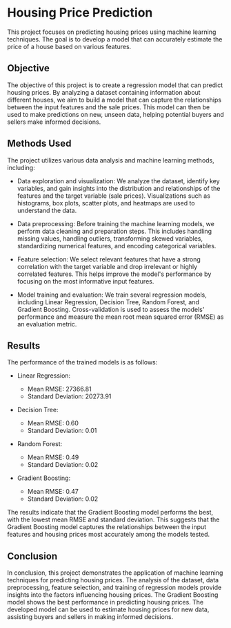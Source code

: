 # Housing Price Prediction

This project focuses on predicting housing prices using machine learning techniques. The goal is to develop a model that can accurately estimate the price of a house based on various features.

## Objective

The objective of this project is to create a regression model that can predict housing prices. By analyzing a dataset containing information about different houses, we aim to build a model that can capture the relationships between the input features and the sale prices. This model can then be used to make predictions on new, unseen data, helping potential buyers and sellers make informed decisions.

## Methods Used

The project utilizes various data analysis and machine learning methods, including:

- Data exploration and visualization: We analyze the dataset, identify key variables, and gain insights into the distribution and relationships of the features and the target variable (sale prices). Visualizations such as histograms, box plots, scatter plots, and heatmaps are used to understand the data.

- Data preprocessing: Before training the machine learning models, we perform data cleaning and preparation steps. This includes handling missing values, handling outliers, transforming skewed variables, standardizing numerical features, and encoding categorical variables.

- Feature selection: We select relevant features that have a strong correlation with the target variable and drop irrelevant or highly correlated features. This helps improve the model's performance by focusing on the most informative input features.

- Model training and evaluation: We train several regression models, including Linear Regression, Decision Tree, Random Forest, and Gradient Boosting. Cross-validation is used to assess the models' performance and measure the mean root mean squared error (RMSE) as an evaluation metric.

## Results

The performance of the trained models is as follows:

- Linear Regression:
  - Mean RMSE: 27366.81
  - Standard Deviation: 20273.91

- Decision Tree:
  - Mean RMSE: 0.60
  - Standard Deviation: 0.01

- Random Forest:
  - Mean RMSE: 0.49
  - Standard Deviation: 0.02

- Gradient Boosting:
  - Mean RMSE: 0.47
  - Standard Deviation: 0.02

The results indicate that the Gradient Boosting model performs the best, with the lowest mean RMSE and standard deviation. This suggests that the Gradient Boosting model captures the relationships between the input features and housing prices most accurately among the models tested.

## Conclusion

In conclusion, this project demonstrates the application of machine learning techniques for predicting housing prices. The analysis of the dataset, data preprocessing, feature selection, and training of regression models provide insights into the factors influencing housing prices. The Gradient Boosting model shows the best performance in predicting housing prices. The developed model can be used to estimate housing prices for new data, assisting buyers and sellers in making informed decisions.

